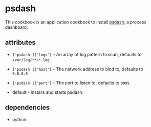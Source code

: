 # psdash

This cookbook is an application cookbook to install [psdash](https://github.com/Jahaja/psdash), a process dashboard.

## attributes

* ```['psdash']['logs']``` - An array of log pattern to scan, defaults to ```/var/log/**/*.log```.
       
* ```['psdash']['host']``` - The network address to bind to, defaults to ```0.0.0.0```
       
* ```['psdash']['port']``` - The port to listen to, defaults to ```8999```.
       

* default - installs and starts psdash.

## dependencies

* python
